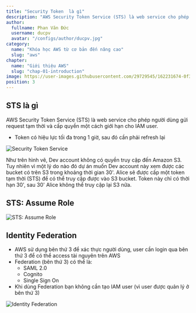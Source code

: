 ```yaml
---
title: "Security Token  là gì"
description: "AWS Security Token Service (STS) là web service cho phép người dùng gửi request tạm thời và cấp quyền một cách giới hạn cho IAM user"
author:
  fullname: Phan Văn Đức
  username: ducpv
  avatar: "/configs/author/ducpv.jpg"
category:
  name: "Khóa học AWS từ cơ bản đến nâng cao"
  slug: "aws"
chapter:
  name: "Giới thiệu AWS"
  slug: "chap-01-introduction"
image: https://user-images.githubusercontent.com/29729545/162231674-0f3da49a-2fcf-40c0-8b99-9a2240094ea6.png
position: 3
---
```


## STS là gì

AWS Security Token Service (STS) là web service cho phép người dùng gửi request tạm thời và cấp quyền một cách giới hạn cho IAM user.

- Token có hiệu lực tối đa trong 1 giờ, sau đó cần phải refresh lại

![Security Token Service](https://user-images.githubusercontent.com/29729545/162231674-0f3da49a-2fcf-40c0-8b99-9a2240094ea6.png)

Như trên hình vẽ, Dev account không có quyền truy cập đến Amazon S3. Tuy nhiên vì một lý do nào đó dự án muốn Dev account này xem được các bucket có trên S3 trong khoảng thời gian 30'. Alice sẽ được cấp một token tạm thời (STS) để có thể truy cập được vào S3 bucket. Token này chỉ có thời hạn 30', sau 30' Alice không thể truy cập lại S3 nữa.

## STS: Assume Role

![STS: Assume Role](https://user-images.githubusercontent.com/29729545/156545085-0d148e6b-94f3-4f97-9221-acbbe286936e.png)

## Identity Federation

- AWS sử dụng bên thứ 3 để xác thực người dùng, user cần login qua bên thứ 3 để có thể access tài nguyên trên AWS
- Federation (bên thứ 3) có thể là:
  - SAML 2.0
  - Cognito
  - Single Sign On
- Khi dùng Federation bạn không cần tạo IAM user (vì user được quản lý ở bên thứ 3)

![Identity Federation](https://user-images.githubusercontent.com/29729545/156547213-ce09e199-9d6a-4868-af21-5fdc656925c4.png)
